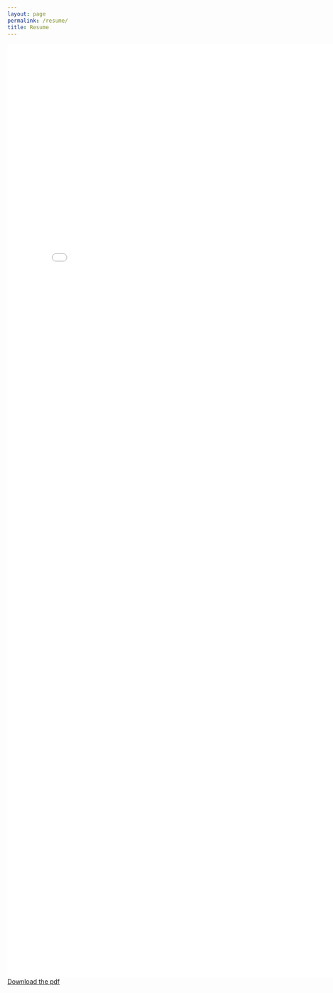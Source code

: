 ```yaml
---
layout: page
permalink: /resume/
title: Resume
---
```


<div class="posts">
<embed src="downloadables/Resume02162024.pdf" width="800px" height="2100px" />
<a href="downloadables/Resume02162024.pdf" download="ShaneNguyenResume">Download the pdf</a>
</div>